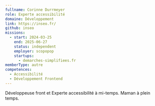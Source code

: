 ```yaml
---
fullname: Corinne Durrmeyer
role: Experte accessibilité
domaine: Développement
link: https://inseo.fr/
github: inseo
missions:
  - start: 2024-03-25
    end: 2025-06-27
    status: independent
    employer: scopopop
    startups:
      - demarches-simplifiees.fr
memberType: autre
competences:
  - Accessibilité
  - Développement Frontend
---
```

Développeuse front et Experte accessibilité à mi-temps.
Maman à plein temps.